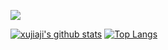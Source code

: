 [![](https://komarev.com/ghpvc/?username=xujiaji&color=blueviolet)](https://github.com/xujiaji)

[![xujiaji's github stats](https://github-readme-stats.vercel.app/api?username=xujiaji&theme=vue-dark&show_icons=true&show_icons=true&include_all_commits=true&hide_rank=false&hide=contribs)](https://github.com/xujiaji)
[![Top Langs](https://github-readme-stats.vercel.app/api/top-langs/?username=xujiaji&layout=compact)](https://github.com/xujiaji)

<!--
**xujiaji/xujiaji** is a ✨ _special_ ✨ repository because its `README.md` (this file) appears on your GitHub profile.

Here are some ideas to get you started:

- 🔭 I’m currently working on ...
- 🌱 I’m currently learning ...
- 👯 I’m looking to collaborate on ...
- 🤔 I’m looking for help with ...
- 💬 Ask me about ...
- 📫 How to reach me: ...
- 😄 Pronouns: ...
- ⚡ Fun fact: ...
-->
